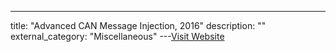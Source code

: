 ---
title: "Advanced CAN Message Injection, 2016"
description: ""
external_category: "Miscellaneous"
---[Visit Website](http://illmatics.com/can%20message%20injection.pdf)

